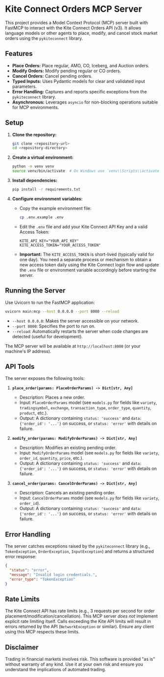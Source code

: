 # Kite Connect Orders MCP Server

This project provides a Model Context Protocol (MCP) server built with FastMCP to interact with the Kite Connect Orders API (v3). It allows language models or other agents to place, modify, and cancel stock market orders using the `pykiteconnect` library.

## Features

*   **Place Orders:** Place regular, AMO, CO, Iceberg, and Auction orders.
*   **Modify Orders:** Modify pending regular or CO orders.
*   **Cancel Orders:** Cancel pending orders.
*   **Typed Inputs:** Uses Pydantic models for clear and validated input parameters.
*   **Error Handling:** Captures and reports specific exceptions from the `pykiteconnect` library.
*   **Asynchronous:** Leverages `asyncio` for non-blocking operations suitable for MCP environments.

## Setup

1.  **Clone the repository:**
    ```bash
    git clone <repository-url>
    cd <repository-directory>
    ```

2.  **Create a virtual environment:**
    ```bash
    python -m venv venv
    source venv/bin/activate  # On Windows use `venv\\Scripts\\activate`
    ```

3.  **Install dependencies:**
    ```bash
    pip install -r requirements.txt
    ```

4.  **Configure environment variables:**
    *   Copy the example environment file:
        ```bash
        cp .env.example .env
        ```
    *   Edit the `.env` file and add your Kite Connect API Key and a valid Access Token:
        ```dotenv
        KITE_API_KEY="YOUR_API_KEY"
        KITE_ACCESS_TOKEN="YOUR_ACCESS_TOKEN"
        ```
    *   **Important:** The `KITE_ACCESS_TOKEN` is short-lived (typically valid for one day). You need a separate process or mechanism to obtain a new access token daily using the Kite Connect login flow and update the `.env` file or environment variable accordingly before starting the server.

## Running the Server

Use Uvicorn to run the FastMCP application:

```bash
uvicorn main:mcp --host 0.0.0.0 --port 8000 --reload
```

*   `--host 0.0.0.0`: Makes the server accessible on your network.
*   `--port 8000`: Specifies the port to run on.
*   `--reload`: Automatically restarts the server when code changes are detected (useful for development).

The MCP server will be available at `http://localhost:8000` (or your machine's IP address).

## API Tools

The server exposes the following tools:

1.  **`place_order(params: PlaceOrderParams) -> Dict[str, Any]`**
    *   Description: Places a new order.
    *   Input: `PlaceOrderParams` model (see `models.py` for fields like `variety`, `tradingsymbol`, `exchange`, `transaction_type`, `order_type`, `quantity`, `product`, etc.).
    *   Output: A dictionary containing `status: 'success'` and `data: {'order_id': '...'}` on success, or `status: 'error'` with details on failure.

2.  **`modify_order(params: ModifyOrderParams) -> Dict[str, Any]`**
    *   Description: Modifies an existing pending order.
    *   Input: `ModifyOrderParams` model (see `models.py` for fields like `variety`, `order_id`, `quantity`, `price`, etc.).
    *   Output: A dictionary containing `status: 'success'` and `data: {'order_id': '...'}` on success, or `status: 'error'` with details on failure.

3.  **`cancel_order(params: CancelOrderParams) -> Dict[str, Any]`**
    *   Description: Cancels an existing pending order.
    *   Input: `CancelOrderParams` model (see `models.py` for fields like `variety`, `order_id`).
    *   Output: A dictionary containing `status: 'success'` and `data: {'order_id': '...'}` on success, or `status: 'error'` with details on failure.

## Error Handling

The server catches exceptions raised by the `pykiteconnect` library (e.g., `TokenException`, `OrderException`, `InputException`) and returns a structured error response:

```json
{
  "status": "error",
  "message": "Invalid login credentials.",
  "error_type": "TokenException"
}
```

## Rate Limits

The Kite Connect API has rate limits (e.g., 3 requests per second for order placement/modification/cancellation). This MCP server *does not* implement explicit rate limiting itself. Calls exceeding the Kite API limits will result in errors returned by the API (`NetworkException` or similar). Ensure any client using this MCP respects these limits.

## Disclaimer

Trading in financial markets involves risk. This software is provided "as is" without warranty of any kind. Use it at your own risk and ensure you understand the implications of automated trading.

